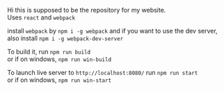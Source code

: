 Hi this is supposed to be the repository for my website.  
Uses `react` and `webpack`

install `webpack` by `npm i -g webpack` and if you want to use the dev server, also install `npm i -g webpack-dev-server`


To build it, run `npm run build`  
or if on windows, `npm run win-build`


To launch live server to `http://localhost:8080/` run `npm run start`  
or if on windows, `npm run win-start`